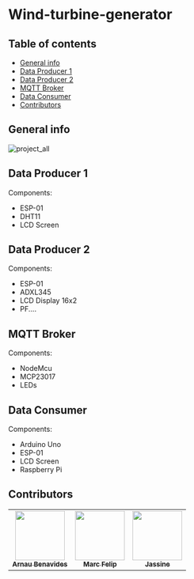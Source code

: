 # Wind-turbine-generator
## Table of contents
* [General info](#general-info)
* [Data Producer 1](#data-producer-1)
* [Data Producer 2](#data-producer-2)
* [MQTT Broker](#mqtt-broker)
* [Data Consumer](#data-consumer)
* [Contributors](#contributors)



## General info


![project_all](https://user-images.githubusercontent.com/10574631/141642325-59ed1986-85b4-43cc-8574-5b84bb682db2.png)


## Data Producer 1
Components:
* ESP-01
* DHT11
* LCD Screen

## Data Producer 2
Components:
* ESP-01
* ADXL345
* LCD Display 16x2
* PF....
## MQTT Broker
Components:
* NodeMcu
* MCP23017
* LEDs

## Data Consumer

Components:
* Arduino Uno
* ESP-01
* LCD Screen
* Raspberry Pi




## Contributors
<!-- ALL-CONTRIBUTORS-LIST:START - Do not remove or modify this section -->
<!-- prettier-ignore -->
<!-- markdownlint-disable -->
<table>
  <tr>
    <td align="center"><a href="https://github.com/arnaubena97"><img src="https://avatars0.githubusercontent.com/u/10574631?s=460&v=4" width="100px;" alt=""/><br /><sub><b>Arnau Benavides</b></sub></a></td>
    <td align="center"><a href="https://github.com/MarcFelip"><img src="https://avatars.githubusercontent.com/u/58440805?v=4" width="100px;" alt=""/><br /><sub><b>Marc Felip</b></sub></a><br /></td>
    <td align="center"><a href="https://github.com/JassNorris"><img src="https://avatars.githubusercontent.com/u/47559748?v=4" width="100px;" alt=""/><br /><sub><b>Jassine</b></sub></a><br /></td>

  </tr>
 </table>
<!-- ALL-CONTRIBUTORS-LIST:END -->